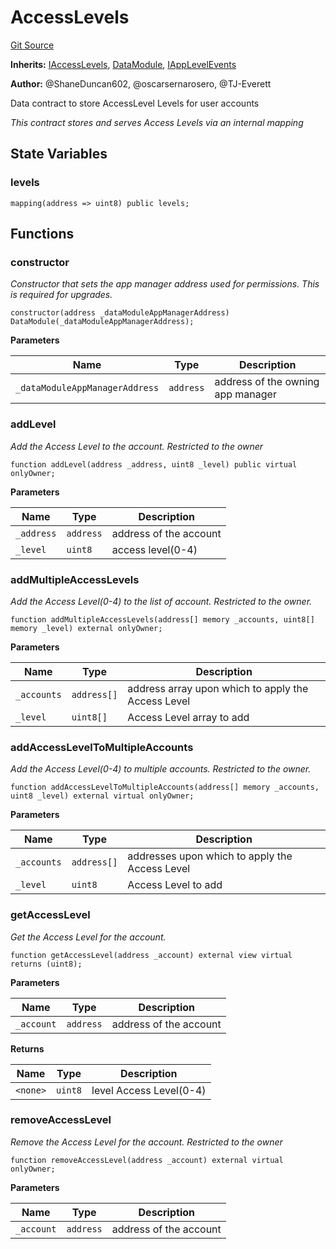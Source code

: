 # AccessLevels
[Git Source](https://github.com/thrackle-io/forte-rules-engine/blob/c68a304eba8615cfb7f60cfb23fe792f1083c190/src/client/application/data/AccessLevels.sol)

**Inherits:**
[IAccessLevels](/src/client/application/data/IAccessLevels.sol/interface.IAccessLevels.md), [DataModule](/src/client/application/data/DataModule.sol/abstract.DataModule.md), [IAppLevelEvents](/src/common/IEvents.sol/interface.IAppLevelEvents.md)

**Author:**
@ShaneDuncan602, @oscarsernarosero, @TJ-Everett

Data contract to store AccessLevel Levels for user accounts

*This contract stores and serves Access Levels via an internal mapping*


## State Variables
### levels

```solidity
mapping(address => uint8) public levels;
```


## Functions
### constructor

*Constructor that sets the app manager address used for permissions. This is required for upgrades.*


```solidity
constructor(address _dataModuleAppManagerAddress) DataModule(_dataModuleAppManagerAddress);
```
**Parameters**

|Name|Type|Description|
|----|----|-----------|
|`_dataModuleAppManagerAddress`|`address`|address of the owning app manager|


### addLevel

*Add the Access Level to the account. Restricted to the owner*


```solidity
function addLevel(address _address, uint8 _level) public virtual onlyOwner;
```
**Parameters**

|Name|Type|Description|
|----|----|-----------|
|`_address`|`address`|address of the account|
|`_level`|`uint8`|access level(0-4)|


### addMultipleAccessLevels

*Add the Access Level(0-4) to the list of account. Restricted to the owner.*


```solidity
function addMultipleAccessLevels(address[] memory _accounts, uint8[] memory _level) external onlyOwner;
```
**Parameters**

|Name|Type|Description|
|----|----|-----------|
|`_accounts`|`address[]`|address array upon which to apply the Access Level|
|`_level`|`uint8[]`|Access Level array to add|


### addAccessLevelToMultipleAccounts

*Add the Access Level(0-4) to multiple accounts. Restricted to the owner.*


```solidity
function addAccessLevelToMultipleAccounts(address[] memory _accounts, uint8 _level) external virtual onlyOwner;
```
**Parameters**

|Name|Type|Description|
|----|----|-----------|
|`_accounts`|`address[]`|addresses upon which to apply the Access Level|
|`_level`|`uint8`|Access Level to add|


### getAccessLevel

*Get the Access Level for the account.*


```solidity
function getAccessLevel(address _account) external view virtual returns (uint8);
```
**Parameters**

|Name|Type|Description|
|----|----|-----------|
|`_account`|`address`|address of the account|

**Returns**

|Name|Type|Description|
|----|----|-----------|
|`<none>`|`uint8`|level Access Level(0-4)|


### removeAccessLevel

*Remove the Access Level for the account. Restricted to the owner*


```solidity
function removeAccessLevel(address _account) external virtual onlyOwner;
```
**Parameters**

|Name|Type|Description|
|----|----|-----------|
|`_account`|`address`|address of the account|


